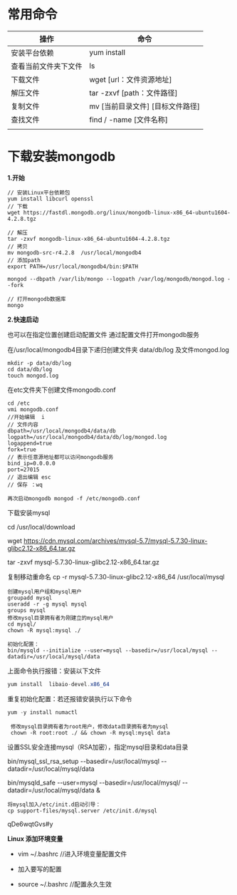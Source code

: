# 常用命令

| 操作                 | 命令                              |
| -------------------- | --------------------------------- |
| 安装平台依赖         | yum install                       |
| 查看当前文件夹下文件 | ls                                |
| 下载文件             | wget [url：文件资源地址]          |
| 解压文件             | tar -zxvf  [path：文件路径]       |
| 复制文件             | mv [当前目录文件]  [目标文件路径] |
| 查找文件             | find / -name [文件名称]           |
|                      |                                   |



# 下载安装mongodb

**1.开始**

```
// 安装Linux平台依赖包
yum install libcurl openssl
// 下载
wget https://fastdl.mongodb.org/linux/mongodb-linux-x86_64-ubuntu1604-4.2.8.tgz 

// 解压
tar -zxvf mongodb-linux-x86_64-ubuntu1604-4.2.8.tgz 
// 拷贝
mv mongodb-src-r4.2.8  /usr/local/mongodb4 
// 添加path
export PATH=/usr/local/mongodb4/bin:$PATH

mongod --dbpath /var/lib/mongo --logpath /var/log/mongodb/mongod.log --fork

// 打开mongodb数据库
mongo
```

**2.快速启动**

也可以在指定位置创建启动配置文件 通过配置文件打开mongodb服务

在/usr/local/mongodb4目录下递归创建文件夹 data/db/log 及文件mongod.log

```
mkdir -p data/db/log
cd data/db/log
touch mongod.log
```

在etc文件夹下创建文件mongodb.conf

```
cd /etc
vmi mongodb.conf
//开始编辑  i
// 文件内容
dbpath=/usr/local/mongodb4/data/db
logpath=/usr/local/mongodb4/data/db/log/mongod.log
logappend=true
fork=true
// 表示任意源地址都可以访问mongodb服务
bind_ip=0.0.0.0 
port=27015
// 退出编辑 esc
// 保存 ：wq

再次启动mongodb mongod -f /etc/mongodb.conf
```

下载安装mysql

cd /usr/local/download

wget https://cdn.mysql.com/archives/mysql-5.7/mysql-5.7.30-linux-glibc2.12-x86_64.tar.gz

tar -zxvf mysql-5.7.30-linux-glibc2.12-x86_64.tar.gz

复制移动重命名  cp -r  mysql-5.7.30-linux-glibc2.12-x86_64  /usr/local/mysql

```
创建mysql用户组和mysql用户
groupadd mysql
useradd -r -g mysql mysql
groups mysql
修改mysql目录拥有者为刚建立的mysql用户
cd mysql/
chown -R mysql:mysql ./
```

```
初始化配置：
bin/mysqld --initialize --user=mysql --basedir=/usr/local/mysql --datadir=/usr/local/mysql/data
```

上面命令执行报错：安装以下文件

```csharp
yum install  libaio-devel.x86_64
```

重复初始化配置：若还报错安装执行以下命令

```csharp
yum -y install numactl
```

```
 修改mysql目录拥有者为root用户，修改data目录拥有者为mysql
 chown -R root:root ./ && chown -R mysql:mysql data
```

设置SSL安全连接mysql（RSA加密），指定mysql目录和data目录

 bin/mysql_ssl_rsa_setup --basedir=/usr/local/mysql --datadir=/usr/local/mysql/data

 bin/mysqld_safe --user=mysql --basedir=/usr/local/mysql/ --datadir=/usr/local/mysql/data &

```
将mysql加入/etc/init.d启动引导：
cp support-files/mysql.server /etc/init.d/mysql
```

qDe6wqtGvs#y

**Linux 添加环境变量**

- vim ~/.bashrc   //进入环境变量配置文件
- 加入要写的配置

- source ~/.bashrc   //配置永久生效
